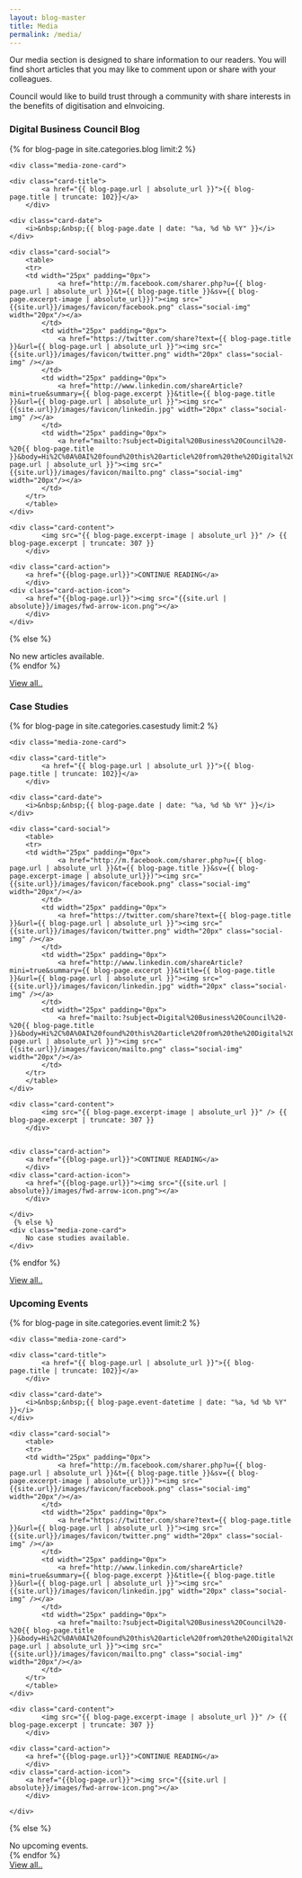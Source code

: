 ```yaml
---
layout: blog-master
title: Media
permalink: /media/
---
```


Our media section is designed to share information to our readers.  You will find short articles that you may like to comment upon or share with your colleagues.

Council would like to build trust through a community with share interests in the benefits of digitisation and eInvoicing.
<div class="media-zone-layout">

<div class="media-zone-panel">

<div class="media-zone-cardstack">
<div class="media-zone-cardstack-header">
     <h3><span>Digital Business Council Blog</span></h3>
</div> 

  {% for blog-page in site.categories.blog  limit:2 %}
    
    <div class="media-zone-card">
    
	<div class="card-title">
    		<a href="{{ blog-page.url | absolute_url }}">{{ blog-page.title | truncate: 102}}</a>
    	</div>
 	
	<div class="card-date">	
		<i>&nbsp;&nbsp;{{ blog-page.date | date: "%a, %d %b %Y" }}</i>
	</div>

	<div class="card-social">    
		<table>
		<tr>
		<td width="25px" padding="0px">
    			<a href="http://m.facebook.com/sharer.php?u={{ blog-page.url | absolute_url }}&t={{ blog-page.title }}&sv={{ blog-page.excerpt-image | absolute_url}})"><img src="{{site.url}}/images/favicon/facebook.png" class="social-img" width="20px"/></a>
    		</td>
    		<td width="25px" padding="0px">
    			<a href="https://twitter.com/share?text={{ blog-page.title }}&url={{ blog-page.url | absolute_url }}"><img src="{{site.url}}/images/favicon/twitter.png" width="20px" class="social-img" /></a>
    		</td>
    		<td width="25px" padding="0px">
    			<a href="http://www.linkedin.com/shareArticle?mini=true&summary={{ blog-page.excerpt }}&title={{ blog-page.title }}&url={{ blog-page.url | absolute_url }}"><img src="{{site.url}}/images/favicon/linkedin.jpg" width="20px" class="social-img" /></a>
    		</td>
    		<td width="25px" padding="0px">
    			<a href="mailto:?subject=Digital%20Business%20Council%20-%20{{ blog-page.title }}&body=Hi%2C%0A%0AI%20found%20this%20article%20from%20the%20Digital%20Business%20Council%20that%20I%20thought%20you%20might%20be%20interested%20in%3A%20%0A%0A{{blog-page.url | absolute_url }}"><img src="{{site.url}}/images/favicon/mailto.png" class="social-img" width="20px"/></a>
    		</td>
		</tr>
		</table>
	</div>

	<div class="card-content">
    		<img src="{{ blog-page.excerpt-image | absolute_url }}" /> {{ blog-page.excerpt | truncate: 307 }}
    	</div>

	<div class="card-action">
		<a href="{{blog-page.url}}">CONTINUE READING</a>
    	</div>
	<div class="card-action-icon">
		<a href="{{blog-page.url}}"><img src="{{site.url | absolute}}/images/fwd-arrow-icon.png"></a>
    	</div>
	</div>
	
   {% else %}
    <div class="media-zone-card">
        No new articles available.
    </div>
  {% endfor %}
  
  <div class="media-zone-cardstack-footer">
     <a href="#">View all..</a>
</div> 

</div>  


<div class="media-zone-cardstack">
<div class="media-zone-cardstack-header">
     <h3><span>Case Studies</span></h3>
</div> 

  {% for blog-page in site.categories.casestudy  limit:2 %}
    
    <div class="media-zone-card">
    
	<div class="card-title">
    		<a href="{{ blog-page.url | absolute_url }}">{{ blog-page.title | truncate: 102}}</a>
    	</div>
 	
	<div class="card-date">	
		<i>&nbsp;&nbsp;{{ blog-page.date | date: "%a, %d %b %Y" }}</i>
	</div>

	<div class="card-social">    
		<table>
		<tr>
		<td width="25px" padding="0px">
    			<a href="http://m.facebook.com/sharer.php?u={{ blog-page.url | absolute_url }}&t={{ blog-page.title }}&sv={{ blog-page.excerpt-image | absolute_url}})"><img src="{{site.url}}/images/favicon/facebook.png" class="social-img" width="20px"/></a>
    		</td>
    		<td width="25px" padding="0px">
    			<a href="https://twitter.com/share?text={{ blog-page.title }}&url={{ blog-page.url | absolute_url }}"><img src="{{site.url}}/images/favicon/twitter.png" width="20px" class="social-img" /></a>
    		</td>
    		<td width="25px" padding="0px">
    			<a href="http://www.linkedin.com/shareArticle?mini=true&summary={{ blog-page.excerpt }}&title={{ blog-page.title }}&url={{ blog-page.url | absolute_url }}"><img src="{{site.url}}/images/favicon/linkedin.jpg" width="20px" class="social-img" /></a>
    		</td>
    		<td width="25px" padding="0px">
    			<a href="mailto:?subject=Digital%20Business%20Council%20-%20{{ blog-page.title }}&body=Hi%2C%0A%0AI%20found%20this%20article%20from%20the%20Digital%20Business%20Council%20that%20I%20thought%20you%20might%20be%20interested%20in%3A%20%0A%0A{{blog-page.url | absolute_url }}"><img src="{{site.url}}/images/favicon/mailto.png" class="social-img" width="20px"/></a>
    		</td>
		</tr>
		</table>
	</div>

	<div class="card-content">
    		<img src="{{ blog-page.excerpt-image | absolute_url }}" /> {{ blog-page.excerpt | truncate: 307 }}
    	</div>


	<div class="card-action">
		<a href="{{blog-page.url}}">CONTINUE READING</a>
    	</div>
	<div class="card-action-icon">
		<a href="{{blog-page.url}}"><img src="{{site.url | absolute}}/images/fwd-arrow-icon.png"></a>
    	</div>
	
	</div>
	 {% else %}
    <div class="media-zone-card">
        No case studies available.
    </div>
  {% endfor %}
    <div class="media-zone-cardstack-footer">
     <a href="{{site.url | absolute}}/case-studies">View all..</a>
	</div> 
</div>  


<div class="media-zone-cardstack">
<div class="media-zone-cardstack-header">
     <h3><span>Upcoming Events</span></h3>
</div> 

  {% for blog-page in site.categories.event  limit:2 %}
    
    <div class="media-zone-card">
    
	<div class="card-title">
    		<a href="{{ blog-page.url | absolute_url }}">{{ blog-page.title | truncate: 102}}</a>
    	</div>
 	
	<div class="card-date">	
		<i>&nbsp;&nbsp;{{ blog-page.event-datetime | date: "%a, %d %b %Y" }}</i>
	</div>

	<div class="card-social">    
		<table>
		<tr>
		<td width="25px" padding="0px">
    			<a href="http://m.facebook.com/sharer.php?u={{ blog-page.url | absolute_url }}&t={{ blog-page.title }}&sv={{ blog-page.excerpt-image | absolute_url}})"><img src="{{site.url}}/images/favicon/facebook.png" class="social-img" width="20px"/></a>
    		</td>
    		<td width="25px" padding="0px">
    			<a href="https://twitter.com/share?text={{ blog-page.title }}&url={{ blog-page.url | absolute_url }}"><img src="{{site.url}}/images/favicon/twitter.png" width="20px" class="social-img" /></a>
    		</td>
    		<td width="25px" padding="0px">
    			<a href="http://www.linkedin.com/shareArticle?mini=true&summary={{ blog-page.excerpt }}&title={{ blog-page.title }}&url={{ blog-page.url | absolute_url }}"><img src="{{site.url}}/images/favicon/linkedin.jpg" width="20px" class="social-img" /></a>
    		</td>
    		<td width="25px" padding="0px">
    			<a href="mailto:?subject=Digital%20Business%20Council%20-%20{{ blog-page.title }}&body=Hi%2C%0A%0AI%20found%20this%20article%20from%20the%20Digital%20Business%20Council%20that%20I%20thought%20you%20might%20be%20interested%20in%3A%20%0A%0A{{blog-page.url | absolute_url }}"><img src="{{site.url}}/images/favicon/mailto.png" class="social-img" width="20px"/></a>
    		</td>
		</tr>
		</table>
	</div>

	<div class="card-content">
    		<img src="{{ blog-page.excerpt-image | absolute_url }}" /> {{ blog-page.excerpt | truncate: 307 }}
    	</div>

	<div class="card-action">
		<a href="{{blog-page.url}}">CONTINUE READING</a>
    	</div>
	<div class="card-action-icon">
		<a href="{{blog-page.url}}"><img src="{{site.url | absolute}}/images/fwd-arrow-icon.png"></a>
    	</div>
	
	</div>
	
   {% else %}
    <div class="media-zone-card">
        No upcoming events.
    </div>
  {% endfor %}
    <div class="media-zone-cardstack-footer">
     <a href="#">View all..</a>
	</div> 
</div>  


</div> 

</div>  


